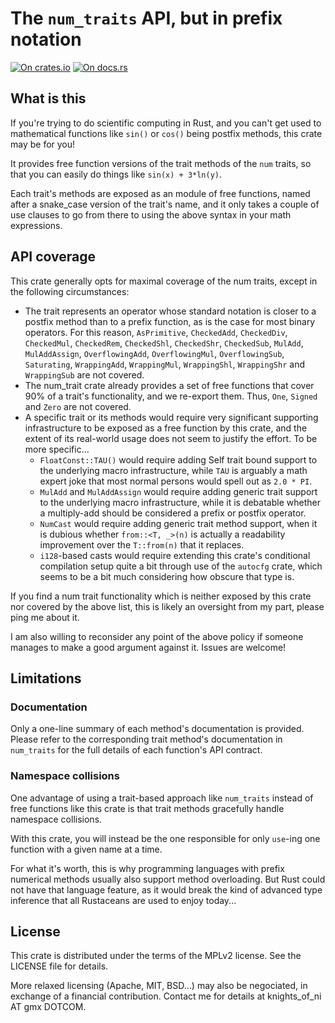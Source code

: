 # The `num_traits` API, but in prefix notation

[![On crates.io](https://img.shields.io/crates/v/prefix_num_ops.svg)](https://crates.io/crates/prefix_num_ops)
[![On docs.rs](https://docs.rs/prefix_num_ops/badge.svg)](https://docs.rs/prefix_num_ops/)


## What is this

If you're trying to do scientific computing in Rust, and you can't get used
to mathematical functions like `sin()` or `cos()` being postfix methods, this
crate may be for you!

It provides free function versions of the trait methods of the `num` traits,
so that you can easily do things like `sin(x) + 3*ln(y)`.

Each trait's methods are exposed as an module of free functions, named after
a snake_case version of the trait's name, and it only takes a couple of use
clauses to go from there to using the above syntax in your math expressions.


## API coverage

This crate generally opts for maximal coverage of the num traits, except in
the following circumstances:

- The trait represents an operator whose standard notation is closer to a
  postfix method than to a prefix function, as is the case for most binary
  operators. For this reason, `AsPrimitive`, `CheckedAdd`, `CheckedDiv`,
  `CheckedMul`, `CheckedRem`, `CheckedShl`, `CheckedShr`, `CheckedSub`,
  `MulAdd`, `MulAddAssign`, `OverflowingAdd`, `OverflowingMul`,
  `OverflowingSub`, `Saturating`, `WrappingAdd`, `WrappingMul`,
  `WrappingShl`, `WrappingShr` and `WrappingSub` are not covered.
- The num_trait crate already provides a set of free functions that cover
  90% of a trait's functionality, and we re-export them. Thus, `One`,
  `Signed` and `Zero` are not covered.
- A specific trait or its methods would require very significant supporting
  infrastructure to be exposed as a free function by this crate, and the
  extent of its real-world usage does not seem to justify the effort.
  To be more specific...
    * `FloatConst::TAU()` would require adding Self trait bound support to
      the underlying macro infrastructure, while `TAU` is arguably a math
      expert joke that most normal persons would spell out as `2.0 * PI`.
    * `MulAdd` and `MulAddAssign` would require adding generic trait support
      to the underlying macro infrastructure, while it is debatable whether
      a multiply-add should be considered a prefix or postfix operator.
    * `NumCast` would require adding generic trait method support, when it
      is dubious whether `from::<T, _>(n)` is actually a readability
      improvement over the `T::from(n)` that it replaces.
    * `i128`-based casts would require extending this crate's conditional
      compilation setup quite a bit through use of the `autocfg` crate,
      which seems to be a bit much considering how obscure that type is.

If you find a num trait functionality which is neither exposed by this
crate nor covered by the above list, this is likely an oversight from my
part, please ping me about it.

I am also willing to reconsider any point of the above policy if someone
manages to make a good argument against it. Issues are welcome!


## Limitations

### Documentation

Only a one-line summary of each method's documentation is provided. Please
refer to the corresponding trait method's documentation in `num_traits` for
the full details of each function's API contract.

### Namespace collisions

One advantage of using a trait-based approach like `num_traits` instead of
free functions like this crate is that trait methods gracefully handle
namespace collisions.

With this crate, you will instead be the one responsible for only `use`-ing
one function with a given name at a time.

For what it's worth, this is why programming languages with prefix numerical
methods usually also support method overloading. But Rust could not have
that language feature, as it would break the kind of advanced type inference
that all Rustaceans are used to enjoy today...


## License

This crate is distributed under the terms of the MPLv2 license. See the LICENSE
file for details.

More relaxed licensing (Apache, MIT, BSD...) may also be negociated, in exchange
of a financial contribution. Contact me for details at knights_of_ni AT gmx DOTCOM.
